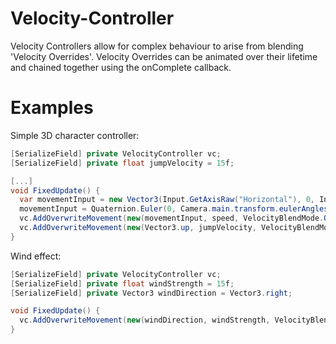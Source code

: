 # Velocity-Controller

Velocity Controllers allow for complex behaviour to arise from blending 'Velocity Overrides'.
Velocity Overrides can be animated over their lifetime and chained together using the onComplete callback.

# Examples

Simple 3D character controller:
```csharp
[SerializeField] private VelocityController vc;
[SerializeField] private float jumpVelocity = 15f;

[...]
void FixedUpdate() {
  var movementInput = new Vector3(Input.GetAxisRaw("Horizontal"), 0, Input.GetAxisRaw("Vertical"));
  movementInput = Quaternion.Euler(0, Camera.main.transform.eulerAngles.y, 0) * movementInput; //rotate input to convert to camera local
  vc.AddOverwriteMovement(new(movementInput, speed, VelocityBlendMode.Overwrite, VelocityChannelMask.XZ), 0f, 0); //Only affects the XZ plane
  vc.AddOverwriteMovement(new(Vector3.up, jumpVelocity, VelocityBlendMode.Overwrite, VelocityChannelMask.Y), 0f, 0); //Only affects the Y axis
}
```

Wind effect:
```csharp
[SerializeField] private VelocityController vc;
[SerializeField] private float windStrength = 15f;
[SerializeField] private Vector3 windDirection = Vector3.right;

void FixedUpdate() {
  vc.AddOverwriteMovement(new(windDirection, windStrength, VelocityBlendMode.Additive, VelocityChannelMask.XYZ), 0f, 0);
}
```

